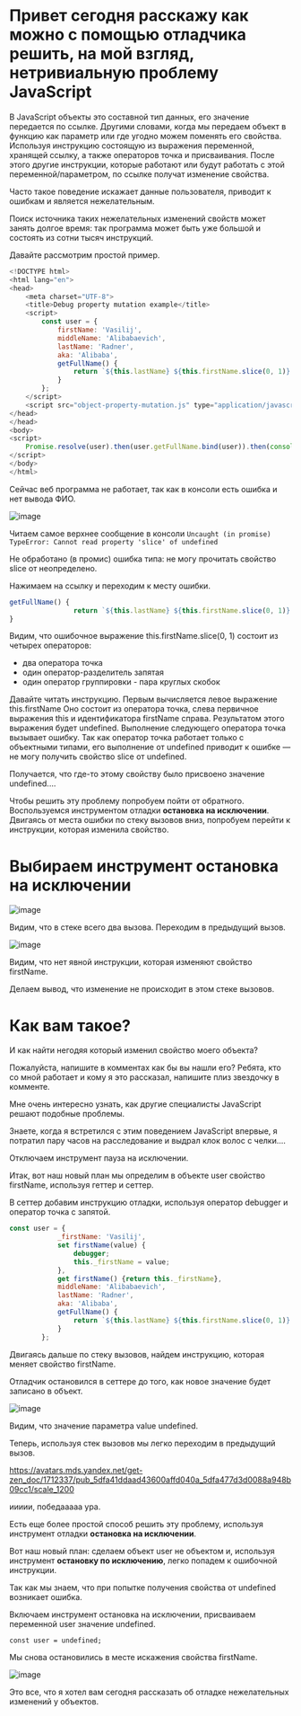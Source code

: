 # Привет сегодня расскажу как можно с помощью отладчика решить, на мой взгляд, нетривиальную проблему JavaScript

В JavaScript объекты это составной тип данных, его значение передается по ссылке. Другими словами, когда мы передаем объект в функцию как параметр или где угодно можем поменять его свойства. Используя инструкцию состоящую из выражения переменной, хранящей ссылку, а также операторов точка и присваивания. После этого другие инструкции, которые работают или будут работать с этой переменной/параметром, по ссылке получат изменение свойства. 

Часто такое поведение искажает данные пользователя, приводит к ошибкам и является нежелательным.

Поиск источника таких нежелательных изменений свойств может занять долгое время: так программа может быть уже большой и состоять из сотни тысяч инструкций.



Давайте рассмотрим простой пример.

```javascript
<!DOCTYPE html>
<html lang="en">
<head>
    <meta charset="UTF-8">
    <title>Debug property mutation example</title>
    <script>
        const user = {
            firstName: 'Vasilij',
            middleName: 'Alibabaevich',
            lastName: 'Radner',
            aka: 'Alibaba',
            getFullName() {
                return `${this.lastName} ${this.firstName.slice(0, 1)}. ${this.middleName.slice(0, 1)}.`
            }
        };
    </script>
    <script src="object-property-mutation.js" type="application/javascript"></script>
</head>
</head>
<body>
<script>
    Promise.resolve(user).then(user.getFullName.bind(user)).then(console.log);
</script>
</body>
</html>

```

Сейчас веб программа не работает, так как в консоли есть ошибка и нет вывода ФИО.

<img src="https://avatars.mds.yandex.net/get-zen_doc/1360848/pub_5dfa41ddaad43600affd040a_5dfa43913f548749e34c2659/scale_1200" alt="image"/>

Читаем самое верхнее сообщение в консоли 
`Uncaught (in promise) TypeError: Cannot read property 'slice' of undefined`

Не обработано (в промис) ошибка типа: не могу прочитать свойство slice от неопределено.

Нажимаем на ссылку и переходим к месту ошибки.

```javascript
getFullName() {
                return `${this.lastName} ${this.firstName.slice(0, 1)}. ${this.middleName.slice(0, 1)}.`
}
```

Видим, что ошибочное выражение <source lang="xml">this.firstName.slice(0, 1)</source> состоит из четырех операторов:

- два оператора точка</li>
- один оператор-разделитель запятая
- один оператор группировки - пара круглых скобок


Давайте читать инструкцию. Первым вычисляется левое выражение <source lang="xml">this.firstName</source> Оно состоит из оператора точка, слева первичное выражения this и идентификатора firstName справа. Результатом этого выражения будет undefined. Выполнение следующего оператора точка вызывает ошибку. Так как оператор точка работает только с объектными типами, его выполнение от undefined приводит к ошибке — не могу получить свойство slice от undefined.

Получается, что где-то этому свойству было присвоено значение undefined....

Чтобы решить эту проблему попробуем пойти от обратного. Воспользуемся инструментом отладки <b>остановка на исключении</b>. Двигаясь от места ошибки по стеку вызовов вниз, попробуем перейти к инструкции, которая изменила свойство.

# Выбираем инструмент остановка на исключении

<img src="https://avatars.mds.yandex.net/get-zen_doc/1710676/pub_5dfa41ddaad43600affd040a_5dfa45a99c944667653da95a/scale_1200" alt="image"/>

Видим, что в стеке всего два вызова. Переходим в предыдущий вызов.

<img src="https://avatars.mds.yandex.net/get-zen_doc/1722013/pub_5dfa41ddaad43600affd040a_5dfa45f2c49f29abdeb15654/scale_1200" alt="image"/>

Видим, что нет явной инструкции, которая изменяют свойство firstName.

Делаем вывод, что изменение не происходит в этом стеке вызовов.

# Как вам такое?

И как найти негодяя который изменил свойство моего объекта?

Пожалуйста, напишите в комментах как бы вы нашли его?
Ребята, кто со мной работает и кому я это рассказал, напишите плиз звездочку в комменте.

Мне очень интересно узнать, как другие специалисты JavaScript решают подобные проблемы.

Знаете, когда я встретился с этим поведением JavaScript впервые, я потратил пару часов на расследование и выдрал клок волос с челки....

Отключаем инструмент пауза на исключении.

Итак, вот наш новый план мы определим в объекте user свойство firstName, используя геттер и сеттер.

В сеттер добавим инструкцию отладки, используя оператор debugger и оператор точка с запятой.
```javascript
const user = {
            _firstName: 'Vasilij',
            set firstName(value) {
                debugger;
                this._firstName = value;
            },
            get firstName() {return this._firstName},
            middleName: 'Alibabaevich',
            lastName: 'Radner',
            aka: 'Alibaba',
            getFullName() {
                return `${this.lastName} ${this.firstName.slice(0, 1)}. ${this.middleName.slice(0, 1)}.`;
            }
        };
```
Двигаясь дальше по стеку вызовов, найдем инструкцию, которая меняет свойство firstName.

Отладчик остановился в сеттере до того, как новое значение будет записано в объект.

<img src="https://avatars.mds.yandex.net/get-zen_doc/1592767/pub_5dfa41ddaad43600affd040a_5dfa473116ef9000ae2e141d/scale_1200" alt="image"/>

Видим, что значение параметра value undefined.

Теперь, используя стек вызовов мы легко переходим в предыдущий вызов.

https://avatars.mds.yandex.net/get-zen_doc/1712337/pub_5dfa41ddaad43600affd040a_5dfa477d3d0088a948b09cc1/scale_1200

иииии, победааааа ура.

Есть еще более простой способ решить эту проблему, используя инструмент отладки <b>остановка на исключении</b>.

Вот наш новый план: сделаем объект user не объектом и, используя инструмент <b>остановку по исключению</b>, легко попадем к ошибочной инструкции.

Так как мы знаем, что при попытке получения свойства от undefined возникает ошибка.

Включаем инструмент остановка на исключении, присваиваем переменной user значение undefined.

`const user = undefined;`

Мы снова остановились в месте искажения свойства firstName.

<img src="https://avatars.mds.yandex.net/get-zen_doc/1712337/pub_5dfa41ddaad43600affd040a_5dfa477d3d0088a948b09cc1/scale_1200" alt="image"/>

Это все, что я хотел вам сегодня рассказать об отладке нежелательных изменений у объектов.
